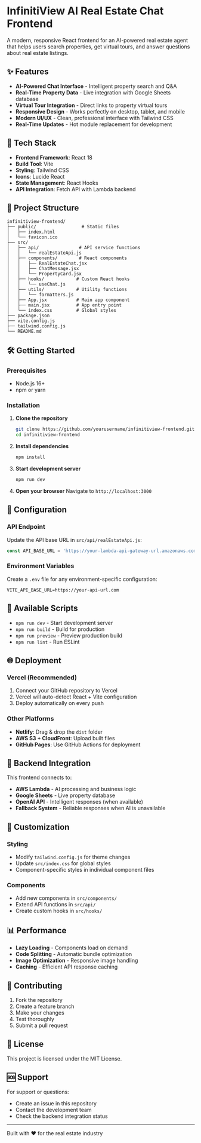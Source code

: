 # InfinitiView AI Real Estate Chat Frontend

A modern, responsive React frontend for an AI-powered real estate agent that helps users search properties, get virtual tours, and answer questions about real estate listings.

## ✨ Features

- **AI-Powered Chat Interface** - Intelligent property search and Q&A
- **Real-Time Property Data** - Live integration with Google Sheets database
- **Virtual Tour Integration** - Direct links to property virtual tours
- **Responsive Design** - Works perfectly on desktop, tablet, and mobile
- **Modern UI/UX** - Clean, professional interface with Tailwind CSS
- **Real-Time Updates** - Hot module replacement for development

## 🚀 Tech Stack

- **Frontend Framework**: React 18
- **Build Tool**: Vite
- **Styling**: Tailwind CSS
- **Icons**: Lucide React
- **State Management**: React Hooks
- **API Integration**: Fetch API with Lambda backend

## 📁 Project Structure

```
infinitiview-frontend/
├── public/                 # Static files
│   ├── index.html
│   └── favicon.ico
├── src/
│   ├── api/               # API service functions
│   │   └── realEstateApi.js
│   ├── components/        # React components
│   │   ├── RealEstateChat.jsx
│   │   ├── ChatMessage.jsx
│   │   └── PropertyCard.jsx
│   ├── hooks/            # Custom React hooks
│   │   └── useChat.js
│   ├── utils/            # Utility functions
│   │   └── formatters.js
│   ├── App.jsx           # Main app component
│   ├── main.jsx          # App entry point
│   └── index.css         # Global styles
├── package.json
├── vite.config.js
├── tailwind.config.js
└── README.md
```

## 🛠️ Getting Started

### Prerequisites
- Node.js 16+ 
- npm or yarn

### Installation
1. **Clone the repository**
   ```bash
   git clone https://github.com/yourusername/infinitiview-frontend.git
   cd infinitiview-frontend
   ```

2. **Install dependencies**
   ```bash
   npm install
   ```

3. **Start development server**
   ```bash
   npm run dev
   ```

4. **Open your browser**
   Navigate to `http://localhost:3000`

## 🔧 Configuration

### API Endpoint
Update the API base URL in `src/api/realEstateApi.js`:
```javascript
const API_BASE_URL = 'https://your-lambda-api-gateway-url.amazonaws.com/prod';
```

### Environment Variables
Create a `.env` file for any environment-specific configuration:
```env
VITE_API_BASE_URL=https://your-api-url.com
```

## 📱 Available Scripts

- `npm run dev` - Start development server
- `npm run build` - Build for production
- `npm run preview` - Preview production build
- `npm run lint` - Run ESLint

## 🌐 Deployment

### Vercel (Recommended)
1. Connect your GitHub repository to Vercel
2. Vercel will auto-detect React + Vite configuration
3. Deploy automatically on every push

### Other Platforms
- **Netlify**: Drag & drop the `dist` folder
- **AWS S3 + CloudFront**: Upload built files
- **GitHub Pages**: Use GitHub Actions for deployment

## 🔗 Backend Integration

This frontend connects to:
- **AWS Lambda** - AI processing and business logic
- **Google Sheets** - Live property database
- **OpenAI API** - Intelligent responses (when available)
- **Fallback System** - Reliable responses when AI is unavailable

## 🎨 Customization

### Styling
- Modify `tailwind.config.js` for theme changes
- Update `src/index.css` for global styles
- Component-specific styles in individual component files

### Components
- Add new components in `src/components/`
- Extend API functions in `src/api/`
- Create custom hooks in `src/hooks/`

## 📊 Performance

- **Lazy Loading** - Components load on demand
- **Code Splitting** - Automatic bundle optimization
- **Image Optimization** - Responsive image handling
- **Caching** - Efficient API response caching

## 🤝 Contributing

1. Fork the repository
2. Create a feature branch
3. Make your changes
4. Test thoroughly
5. Submit a pull request

## 📄 License

This project is licensed under the MIT License.

## 🆘 Support

For support or questions:
- Create an issue in this repository
- Contact the development team
- Check the backend integration status

---

Built with ❤️ for the real estate industry
